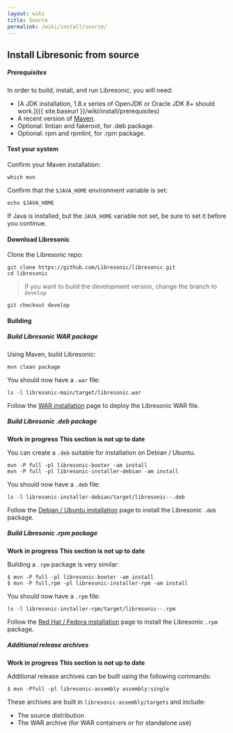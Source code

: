 ```yaml
---
layout: wiki
title: Source
permalink: /wiki/install/source/
---
```

## Install Libresonic from source

##### Prerequisites

In order to build, install, and run Libresonic, you will need:
- [A JDK installation, 1.8.x series of OpenJDK or Oracle JDK 8+ should work.]({{ site.baseurl }}/wiki/install/prerequisites)
- A recent version of [Maven](http://maven.apache.org/).
- Optional: lintian and fakeroot, for .deb package.
- Optional: rpm and rpmlint, for .rpm package.

#### Test your system

Confirm your Maven installation:

```
which mvn
```

Confirm that the `$JAVA_HOME` environment variable is set:

```
echo $JAVA_HOME
```

If Java is installed, but the `JAVA_HOME` variable not set, be sure to set it before you continue.

#### Download Libresonic

Clone the Libresonic repo:

```
git clone https://github.com/Libresonic/libresonic.git
cd libresonic
```

> If you want to build the development version, change the branch to `develop`
```
git checkout develop
```

#### Building

##### Build Libresonic WAR package

Using Maven, build Libresonic:

```
mvn clean package
```

You should now have a `.war` file:

```
ls -l libresonic-main/target/libresonic.war
```

Follow the [WAR installation](/wiki/install/war) page to deploy the Libresonic WAR file.

##### Build Libresonic .deb package

**Work in progress**
**This section is not up to date**

You can create a `.deb` suitable for installation on Debian / Ubuntu.

```
mvn -P full -pl libresonic-booter -am install
mvn -P full -pl libresonic-installer-debian -am install
```

You should now have a `.deb` file:

```
ls -l libresonic-installer-debian/target/libresonic--.deb
```

Follow the [Debian / Ubuntu installation](/wiki/install/deb) page to install the Libresonic `.deb` package.

##### Build Libresonic .rpm package

**Work in progress**
**This section is not up to date**

Building a `.rpm` package is very similar:

```
$ mvn -P full -pl libresonic-booter -am install
$ mvn -P full,rpm -pl libresonic-installer-rpm -am install
```

You should now have a `.rpm` file:

```
ls -l libresonic-installer-rpm/target/libresonic--.rpm
```

Follow the [Red Hat / Fedora installation](/wiki/install/rpm) page to install the Libresonic `.rpm` package.

##### Additional release archives

**Work in progress**
**This section is not up to date**

Additional release archives can be built using the following commands:

```
$ mvn -Pfull -pl libresonic-assembly assembly:single
```

These archives are built in `libresonic-assembly/targets` and include:

- The source distribution
- The WAR archive (for WAR containers or for standalone use)

